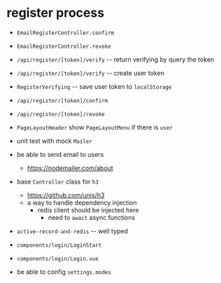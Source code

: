 # register process

- `EmailRegisterController.confirm`
- `EmailRegisterController.revoke`

- `/api/register/[token]/verify` -- return verifying by query the token
- `/api/register/[token]/verify` -- create user token
- `RegisterVerifying` -- save user token to `localStorage`
- `/api/register/[token]/confirm`
- `/api/register/[token]/revoke`
- `PageLayoutHeader` show `PageLayoutMenu` if there is `user`
- unit test with mock `Mailer`

- be able to send email to users
  - https://nodemailer.com/about

- base `Controller` class for `h3`
  - https://github.com/unjs/h3
  - a way to handle dependency injection
    - redis client should be injected here
      - need to `await` async functions
- `active-record-and-redis` -- well typed

- `components/login/LoginStart`
- `components/login/Login.vue`

- be able to config `settings.modes`
